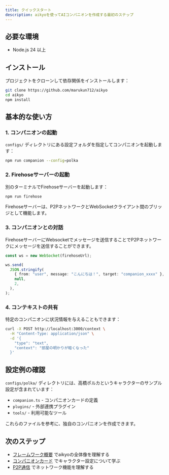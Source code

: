 ```yaml
---
title: クイックスタート
description: aikyoを使ってAIコンパニオンを作成する最初のステップ
---
```


## 必要な環境

- Node.js 24 以上

## インストール

プロジェクトをクローンして依存関係をインストールします：

```bash
git clone https://github.com/marukun712/aikyo
cd aikyo
npm install
```

## 基本的な使い方

### 1. コンパニオンの起動

`configs/` ディレクトリにある設定フォルダを指定してコンパニオンを起動します：

```bash
npm run companion --config=polka
```

### 2. Firehoseサーバーの起動

別のターミナルでFirehoseサーバーを起動します：

```bash
npm run firehose
```

Firehoseサーバーは、P2PネットワークとWebSocketクライアント間のブリッジとして機能します。

### 3. コンパニオンとの対話

FirehoseサーバーにWebsocketでメッセージを送信することでP2Pネットワークにメッセージを送信することができます。

```typescript
const ws = new WebSocket(firehoseUrl);

ws.send(
  JSON.stringify(
    { from: "user", message: "こんにちは！", target: "companion_xxxx" },
    null,
    2,
  ),
);
```

### 4. コンテキストの共有

特定のコンパニオンに状況情報を与えることもできます：

```bash
curl -X POST http://localhost:3000/context \
  -H "Content-Type: application/json" \
  -d '{
    "type": "text",
    "context": "部屋の明かりが暗くなった"
  }'
```

## 設定例の確認

`configs/polka/` ディレクトリには、高橋ポルカというキャラクターのサンプル設定が含まれています：

- `companion.ts` - コンパニオンカードの定義
- `plugins/` - 外部連携プラグイン
- `tools/` - 利用可能なツール

これらのファイルを参考に、独自のコンパニオンを作成できます。

## 次のステップ

- [フレームワーク概要](/overview/) でaikyoの全体像を理解する
- [コンパニオンカード](/companion-cards/) でキャラクター設定について学ぶ
- [P2P通信](/p2p-communication/) でネットワーク機能を理解する
